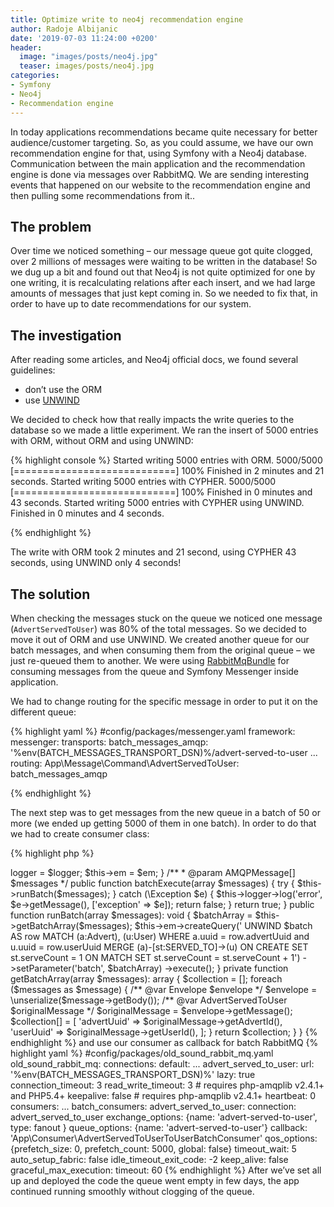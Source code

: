 ```yaml
---
title: Optimize write to neo4j recommendation engine 
author: Radoje Albijanic
date: '2019-07-03 11:24:00 +0200'
header: 
  image: "images/posts/neo4j.jpg"
  teaser: images/posts/neo4j.jpg
categories:
- Symfony
- Neo4j
- Recommendation engine
--- 
```


In today applications recommendations became quite necessary for better audience/customer targeting. So, as you could assume, we have our own recommendation engine for that, 
using Symfony with a Neo4j database. Communication between the main application and the recommendation engine is done via messages over RabbitMQ. 
We are sending interesting events that happened on our website to the recommendation engine and then pulling some recommendations from it..

## The problem

Over time we noticed something – our message queue got quite clogged, over 2 millions of messages were waiting to be written in the database! So we dug up a bit and found out 
that Neo4j is not quite optimized for one by one writing, it is recalculating relations after each insert, and we had large amounts of messages that just kept coming 
in. So we needed to fix that, in order to have up to date recommendations for our system.

## The investigation

After reading some articles, and Neo4j official docs, we found several guidelines:
- don’t use the ORM
- use [UNWIND](https://neo4j.com/docs/cypher-manual/current/clauses/unwind/)   

We decided to check how that really impacts the write queries to the database so we made a little experiment. We ran the insert of 5000 entries with ORM, without ORM and using UNWIND:

{% highlight console %}
Started writing 5000 entries with ORM.
 5000/5000 [============================] 100%
Finished in 2 minutes and 21 seconds.
Started writing 5000 entries with CYPHER.
 5000/5000 [============================] 100%
Finished in 0 minutes and 43 seconds.
Started writing 5000 entries with CYPHER using UNWIND.
Finished in 0 minutes and 4 seconds.

{% endhighlight %}

The write with ORM took 2 minutes and 21 second, using CYPHER 43 seconds, using UNWIND only 4 seconds!

## The solution

When checking the messages stuck on the queue we noticed one message (`AdvertServedToUser`) was 80% of the total messages. So we decided to move it out of ORM and use UNWIND. 
We created another queue for our batch messages, and when consuming them from the original queue – we just re-queued them to another. We were using [RabbitMqBundle](https://github.com/php-amqplib/RabbitMqBundle) for consuming messages from the queue and Symfony Messenger inside application.

We had to change routing for the specific message in order to put it on the different queue:

{% highlight yaml %}
#config/packages/messenger.yaml
framework:
    messenger:
        transports:
            batch_messages_amqp: '%env(BATCH_MESSAGES_TRANSPORT_DSN)%/advert-served-to-user
        ...
        routing:
            App\Message\Command\AdvertServedToUser: batch_messages_amqp

{% endhighlight %}

The next step was to get messages from the new queue in a batch of 50 or more (we ended up getting 5000 of them in one batch). In order to do that we had to create consumer class:

{% highlight php %}
<?php

declare(strict_types=1);

namespace App\Consumer;

use App\Message\Command\Advert\AdvertServedToUser;
use OldSound\RabbitMqBundle\RabbitMq\BatchConsumerInterface;
use PhpAmqpLib\Message\AMQPMessage;
use Psr\Log\LoggerInterface;
use GraphAware\Neo4j\OGM\EntityManager;
use Symfony\Component\Messenger\Envelope;

class AdvertServedToUserToUserBatchConsumer implements BatchConsumerInterface
{
    private $em;
    private $logger;

    public function __construct(EntityManager $em, LoggerInterface $logger)
    {
        $this->logger = $logger;
        $this->em = $em;
    }

    /**
     * @param AMQPMessage[] $messages
     */
    public function batchExecute(array $messages)
    {
        try {
            $this->runBatch($messages);
        } catch (\Exception $e) {
            $this->logger->log('error', $e->getMessage(), ['exception' => $e]);

            return false;
        }

        return true;
    }
    
    public function runBatch(array $messages): void
    {
        $batchArray = $this->getBatchArray($messages);
        $this->em->createQuery('
                UNWIND $batch AS row
                MATCH (a:Advert), (u:User)
                WHERE a.uuid = row.advertUuid and u.uuid = row.userUuid
                MERGE (a)-[st:SERVED_TO]->(u)
                    ON CREATE SET st.serveCount = 1
                    ON MATCH SET st.serveCount = st.serveCount + 1')
            ->setParameter('batch', $batchArray)
            ->execute();
    }

    private function getBatchArray(array $messages): array
    {
        $collection = [];
        foreach ($messages as $message) {
            /** @var Envelope $envelope */
            $envelope = \unserialize($message->getBody());
            /** @var AdvertServedToUser $originalMessage */
            $originalMessage = $envelope->getMessage();
            $collection[] = [
                    'advertUuid' => $originalMessage->getAdvertId(),
                    'userUuid' => $originalMessage->getUserId(),
                ];
        }

        return $collection;
    }
}

{% endhighlight %}

and use our consumer as callback for batch RabbitMQ

{% highlight yaml %}
#config/packages/old_sound_rabbit_mq.yaml
old_sound_rabbit_mq:
    connections:
        default:
            ...
        advert_served_to_user:
            url: '%env(BATCH_MESSAGES_TRANSPORT_DSN)%'
            lazy:     true
            connection_timeout: 3
            read_write_timeout: 3
            # requires php-amqplib v2.4.1+ and PHP5.4+
            keepalive: false
            # requires php-amqplib v2.4.1+
            heartbeat: 0
    consumers:
        ...
    	batch_consumers:
            advert_served_to_user:
                connection:       advert_served_to_user
                exchange_options: {name: 'advert-served-to-user', type: fanout }
                queue_options:    {name: 'advert-served-to-user'}
                callback:         'App\Consumer\AdvertServedToUserToUserBatchConsumer'
                qos_options:      {prefetch_size: 0, prefetch_count: 5000, global: false}
                timeout_wait:     5
                auto_setup_fabric: false
                idle_timeout_exit_code: -2
                keep_alive: false
                graceful_max_execution:
                    timeout: 60
{% endhighlight %}

After we’ve set all up and deployed the code the queue went empty in few days, the app continued running smoothly without clogging of the queue.